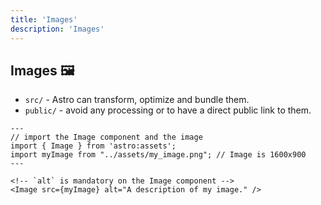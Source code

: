 ```yaml
---
title: 'Images'
description: 'Images'
---
```


## Images 🖼️

- `src/` - Astro can transform, optimize and bundle them.
- `public/` - avoid any processing or to have a direct public link to them.

```astro
---
// import the Image component and the image
import { Image } from 'astro:assets';
import myImage from "../assets/my_image.png"; // Image is 1600x900
---

<!-- `alt` is mandatory on the Image component -->
<Image src={myImage} alt="A description of my image." />
```
